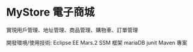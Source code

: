 # MyStore 電子商城
實現用戶管理、地址管理、商品管理、購物車、訂單管理

開發環境/使用技術:
  Eclipse EE Mars.2
  SSM 框架
  mariaDB
  junit
  Maven 專案
